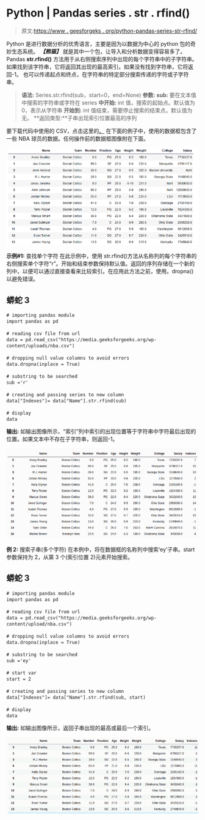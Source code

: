 # Python | Pandas series . str . rfind()

> 原文:[https://www . geesforgeks . org/python-pandas-series-str-rfind/](https://www.geeksforgeeks.org/python-pandas-series-str-rfind/)

Python 是进行数据分析的优秀语言，主要是因为以数据为中心的 python 包的奇妙生态系统。 ***【熊猫】*** 就是其中一个包，让导入和分析数据变得容易多了。
Pandas **str.rfind()** 方法用于从右侧搜索序列中出现的每个字符串中的子字符串。如果找到该字符串，它将返回其出现的最高索引。如果没有找到字符串，它将返回-1。
也可以传递起点和终点，在字符串的特定部分搜索传递的字符或子字符串。

> **语法:** Series.str.rfind(sub，start=0，end=None)
> **参数:**
> **sub:** 要在文本值中搜索的字符串或字符在 series
> **中开始:** int 值，搜索的起始点。默认值为 0，表示从字符串
> **开始到:** int 值结束，需要停止搜索的结束点。默认值为无。
> **返回类型:**子串出现索引位置最高的序列

要下载代码中使用的 CSV，点击这里的[。](https://media.geeksforgeeks.org/wp-content/uploads/nba.csv)
在下面的例子中，使用的数据框包含了一些 NBA 球员的数据。任何操作前的数据框图像附在下面。

![](img/c703b6e6ac40ae8a3fdeceb5ba3a4d4c.png)

**示例#1:** 查找单个字符
在此示例中，使用 str.rfind()方法从名称列的每个字符串的右侧搜索单个字符“r”。开始和结束参数保持默认值。返回的序列存储在一个新的列中，以便可以通过直接查看来比较索引。在应用此方法之前，使用。dropna()以避免错误。

## 蟒蛇 3

```
# importing pandas module
import pandas as pd

# reading csv file from url
data = pd.read_csv("https://media.geeksforgeeks.org/wp-content/uploads/nba.csv")

# dropping null value columns to avoid errors
data.dropna(inplace = True)

# substring to be searched
sub ='r'

# creating and passing series to new column
data["Indexes"]= data["Name"].str.rfind(sub)

# display
data
```

**输出:**
如输出图像所示，“索引”列中索引的出现位置等于字符串中字符最后出现的位置。如果文本中不存在子字符串，则返回-1。

![](img/a2d873933a171e1e1eae08e851f57015.png)

**例 2:** 搜索子串(多个字符)
在本例中，将在数据框的名称列中搜索‘ey’子串。start 参数保持为 2，从第 3 个(索引位置 2)元素开始搜索。

## 蟒蛇 3

```
# importing pandas module
import pandas as pd

# reading csv file from url
data = pd.read_csv("https://media.geeksforgeeks.org/wp-content/upload/nba.csv")

# dropping null value columns to avoid errors
data.dropna(inplace = True)

# substring to be searched
sub ='ey'

# start var
start = 2

# creating and passing series to new column
data["Indexes"]= data["Name"].str.rfind(sub, start)

# display
data
```

**输出:**
如输出图像所示，返回子串出现的最高或最后一个索引。

![](img/22ae89fc86e8bd8c6a51241b72a0c8d0.png)